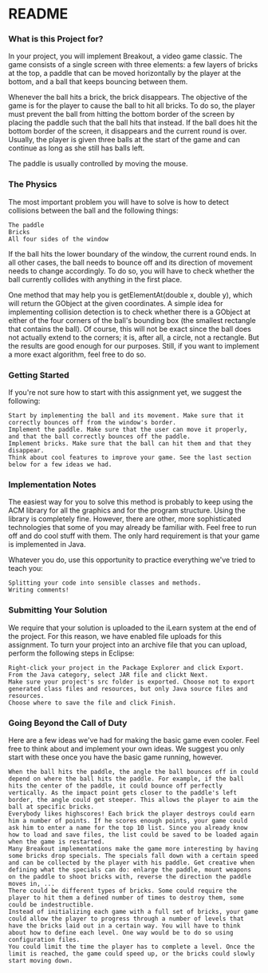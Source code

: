 # README #


### What is this Project for? ###

In your project, you will implement Breakout, a video game classic. The game consists of a single screen with three elements: a few layers of bricks at the top, a paddle that can be moved horizontally by the player at the bottom, and a ball that keeps bouncing between them.

Whenever the ball hits a brick, the brick disappears. The objective of the game is for the player to cause the ball to hit all bricks. To do so, the player must prevent the ball from hitting the bottom border of the screen by placing the paddle such that the ball hits that instead. If the ball does hit the bottom border of the screen, it disappears and the current round is over. Usually, the player is given three balls at the start of the game and can continue as long as she still has balls left.

The paddle is usually controlled by moving the mouse.

### The Physics ###

The most important problem you will have to solve is how to detect collisions between the ball and the following things:

    The paddle
    Bricks
    All four sides of the window

If the ball hits the lower boundary of the window, the current round ends. In all other cases, the ball needs to bounce off and its direction of movement needs to change accordingly. To do so, you will have to check whether the ball currently collides with anything in the first place.

 One method that may help you is getElementAt(double x, double y), which will return the GObject at the given coordinates. A simple idea for implementing collision detection is to check whether there is a GObject at either of the four corners of the ball's bounding box (the smallest rectangle that contains the ball). Of course, this will not be exact since the ball does not actually extend to the corners; it is, after all, a circle, not a rectangle. But the results are good enough for our purposes. Still, if you want to implement a more exact algorithm, feel free to do so.

### Getting Started ###

If you're not sure how to start with this assignment yet, we suggest the following:

    Start by implementing the ball and its movement. Make sure that it correctly bounces off from the window's border.
    Implement the paddle. Make sure that the user can move it properly, and that the ball correctly bounces off the paddle.
    Implement bricks. Make sure that the ball can hit them and that they disappear.
    Think about cool features to improve your game. See the last section below for a few ideas we had.


### Implementation Notes ###

The easiest way for you to solve this method is probably to keep using the ACM library for all the graphics and for the program structure. Using the library is completely fine. However, there are other, more sophisticated technologies that some of you may already be familiar with. Feel free to run off and do cool stuff with them. The only hard requirement is that your game is implemented in Java.

Whatever you do, use this opportunity to practice everything we've tried to teach you:

    Splitting your code into sensible classes and methods.
    Writing comments!

### Submitting Your Solution ###

We require that your solution is uploaded to the iLearn system at the end of the project. For this reason, we have enabled file uploads for this assignment. To turn your project into an archive file that you can upload, perform the following steps in Eclipse:

    Right-click your project in the Package Explorer and click Export.
    From the Java category, select JAR file and clickt Next.
    Make sure your project's src folder is exported. Choose not to export generated class files and resources, but only Java source files and resources.
    Choose where to save the file and click Finish.

### Going Beyond the Call of Duty ###

Here are a few ideas we've had for making the basic game even cooler. Feel free to think about and implement your own ideas. We suggest you only start with these once you have the basic game running, however.

    When the ball hits the paddle, the angle the ball bounces off in could depend on where the ball hits the paddle. For example, if the ball hits the center of the paddle, it could bounce off perfectly vertically. As the impact point gets closer to the paddle's left border, the angle could get steeper. This allows the player to aim the ball at specific bricks.
    Everybody likes highscores! Each brick the player destroys could earn him a number of points. If he scores enough points, your game could ask him to enter a name for the top 10 list. Since you already know how to load and save files, the list could be saved to be loaded again when the game is restarted.
    Many Breakout implementations make the game more interesting by having some bricks drop specials. The specials fall down with a certain speed and can be collected by the player with his paddle. Get creative when defining what the specials can do: enlarge the paddle, mount weapons on the paddle to shoot bricks with, reverse the direction the paddle moves in, ...
    There could be different types of bricks. Some could require the player to hit them a defined number of times to destroy them, some could be indestructible.
    Instead of initializing each game with a full set of bricks, your game could allow the player to progress through a number of levels that have the bricks laid out in a certain way. You will have to think about how to define each level. One way would be to do so using configuration files.
    You could limit the time the player has to complete a level. Once the limit is reached, the game could speed up, or the bricks could slowly start moving down.